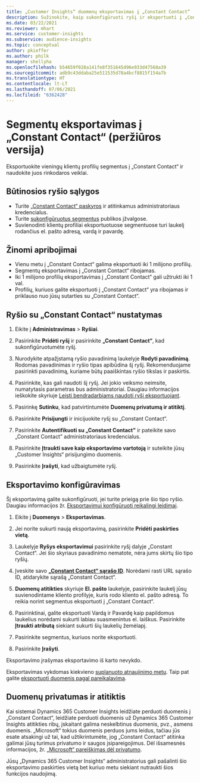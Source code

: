 ```yaml
---
title: „Customer Insights“ duomenų eksportavimas į „Constant Contact“
description: Sužinokite, kaip sukonfigūruoti ryšį ir eksportuoti į „Constant Contact“.
ms.date: 03/22/2021
ms.reviewer: mhart
ms.service: customer-insights
ms.subservice: audience-insights
ms.topic: conceptual
author: pkieffer
ms.author: philk
manager: shellyha
ms.openlocfilehash: b54659f028a141fe8f351645d96e933d47568a39
ms.sourcegitcommit: adb9c43ddaba25e511535d78a4bcf8815f154a7b
ms.translationtype: HT
ms.contentlocale: lt-LT
ms.lasthandoff: 07/06/2021
ms.locfileid: "6362428"
---
```

# <a name="export-segments-to-constant-contact-preview"></a>Segmentų eksportavimas į „Constant Contact“ (peržiūros versija)

Eksportuokite vieningų klientų profilių segmentus į „Constant Contact“ ir naudokite juos rinkodaros veiklai. 

## <a name="prerequisites-for-a-connection"></a>Būtinosios ryšio sąlygos

-   Turite [„Constant Contact“ paskyros](https://www.constantcontact.com/account-home) ir atitinkamus administratoriaus kredencialus.
-   Turite [sukonfigūruotus segmentus](segments.md) publikos įžvalgose.
-   Suvienodinti klientų profiliai eksportuotuose segmentuose turi laukelį rodančius el. pašto adresą, vardą ir pavardę.

## <a name="known-limitations"></a>Žinomi apribojimai

- Vienu metu į „Constant Contact“ galima eksportuoti iki 1 milijono profilių.
- Segmentų eksportavimas į „Constant Contact“ ribojamas.
- Iki 1 milijono profilių eksportavimas į „Constant Contact“ gali užtrukti iki 1 val. 
- Profilių, kuriuos galite eksportuoti į „Constant Contact“ yra ribojamas ir priklauso nuo jūsų sutarties su „Constant Contact“.

## <a name="set-up-connection-to-constant-contact"></a>Ryšio su „Constant Contact“ nustatymas

1. Eikite į **Administravimas** > **Ryšiai**.

1. Pasirinkite **Pridėti ryšį** ir pasirinkite **„Constant Contact“**, kad sukonfigūruotumėte ryšį.

1. Nurodykite atpažįstamą ryšio pavadinimą laukelyje **Rodyti pavadinimą**. Rodomas pavadinimas ir ryšio tipas apibūdina šį ryšį. Rekomenduojame pasirinkti pavadinimą, kuriame būtų paaiškintas ryšio tikslas ir paskirtis.

1. Pasirinkite, kas gali naudoti šį ryšį. Jei jokio veiksmo neimsite, numatytasis parametras bus administratoriai. Daugiau informacijos ieškokite skyriuje [Leisti bendradarbiams naudoti ryšį eksportuojant](connections.md#allow-contributors-to-use-a-connection-for-exports).

1. Pasirinkę **Sutinku**, kad patvirtintumėte **Duomenų privatumą ir atitiktį**.

1. Pasirinkite **Prisijungti** ir inicijuokite ryšį su „Constant Contact“.

1. Pasirinkite **Autentifikuoti su „Constant Contact”** ir pateikite savo „Constant Contact” administratoriaus kredencialus. 

1. Pasirinkite **Įtraukti save kaip eksportavimo vartotoją** ir suteikite jūsų „Customer Insights“ prisijungimo duomenis.

1. Pasirinkite **Įrašyti**, kad užbaigtumėte ryšį.

## <a name="configure-an-export"></a>Eksportavimo konfigūravimas

Šį eksportavimą galite sukonfigūruoti, jei turite prieigą prie šio tipo ryšio. Daugiau informacijos žr. [Eksportavimui konfigūruoti reikalingi leidimai](export-destinations.md#set-up-a-new-export).

1. Eikite į **Duomenys** > **Eksportavimas**.

1. Jei norite sukurti naują eksportavimą, pasirinkite **Pridėti paskirties vietą**.

1. Laukelyje **Ryšys eksportavimui** pasirinkite ryšį dalyje „Constant Contact“. Jei šio skyriaus pavadinimo nematote, nėra jums skirtų šio tipo ryšių.

1. Įveskite savo [**„Constant Contact“ sąrašo ID**](https://app.constantcontact.com/pages/contacts/ui#lists). Norėdami rasti URL sąrašo ID, atidarykite sąrašą „Constant Contact“.

1. **Duomenų atitikties** skyriuje **El. pašto** laukelyje, pasirinkite laukelį jūsų suvienodintame kliento profilyje, kuris rodo kliento el. pašto adresą. To reikia norint segmentus eksportuoti į „Constant Contact“.

1. Pasirinktinai, galite eksportuoti Vardą ir Pavardę kaip papildomus laukelius norėdami sukurti labiau suasmenintus el. laiškus. Pasirinkite **Įtraukti atributą** siekiant sukurti šių laukelių žemėlapį.

1. Pasirinkite segmentus, kuriuos norite eksportuoti.

1. Pasirinkite **Įrašyti**.

Eksportavimo įrašymas eksportavimo iš karto nevykdo.

Eksportavimas vykdomas kiekvieno [suplanuoto atnaujinimo metu](system.md#schedule-tab). Taip pat galite [eksportuoti duomenis pagal pareikalavimą](export-destinations.md#run-exports-on-demand). 


## <a name="data-privacy-and-compliance"></a>Duomenų privatumas ir atitiktis

Kai sistemai Dynamics 365 Customer Insights leidžiate perduoti duomenis į „Constant Contact“, leidžiate perduoti duomenis už Dynamics 365 Customer Insights atitikties ribų, įskaitant galima neskelbtinus duomenis, pvz., asmens duomenis. „Microsoft“ tokius duomenis perduos jums leidus, tačiau jūs esate atsakingi už tai, kad užtikrintumėte, jog „Constant Contact“ atitinka galimai jūsų turimus privatumo ir saugos įsipareigojimus. Dėl išsamesnės informacijos, žr. [„Microsoft“ pareiškimas dėl privatumo](https://go.microsoft.com/fwlink/?linkid=396732).

Jūsų „Dynamics 365 Customer Insights“ administratorius gali pašalinti šio eksportavimo paskirties vietą bet kuriuo metu siekiant nutraukti šios funkcijos naudojimą.
